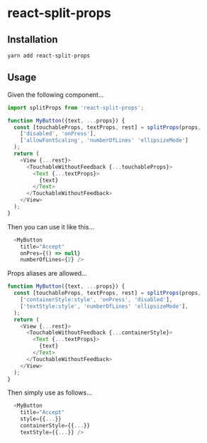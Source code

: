 # react-split-props

## Installation

```
yarn add react-split-props
```

## Usage

Given the following component...

```js
import splitProps from 'react-split-props';

function MyButton({text, ...props}) {
  const [touchableProps, textProps, rest] = splitProps(props,
    ['disabled', 'onPress'],
    ['allowFontScaling', 'numberOfLines' 'ellipsizeMode']
  );
  return (
    <View {...rest}>
      <TouchableWithoutFeedback {...touchableProps}>
        <Text {...textProps}>
          {text}
        </Text>
      </TouchableWithoutFeedback>
    </View>
  );
}
```

Then you can use it like this...

```js
  <MyButton
    title="Accept"
    onPres={() => null}
    numberOfLines={2} />
```

Props aliases are allowed...

```js
function MyButton({text, ...props}) {
  const [touchableProps, textProps, rest] = splitProps(props,
    ['containerStyle:style', 'onPress', 'disabled'],
    ['textStyle:style', 'numberOfLines' 'ellipsizeMode'],
  );
  return (
    <View {...rest}>
      <TouchableWithoutFeedback {...containerStyle}>
        <Text {...textProps}>
          {text}
        </Text>
      </TouchableWithoutFeedback>
    </View>
  );
}
```

Then simply use as follows...

```js
  <MyButton
    title="Accept"
    style={{...}}
    containerStyle={{...}}
    textStyle={{...}} />
```
